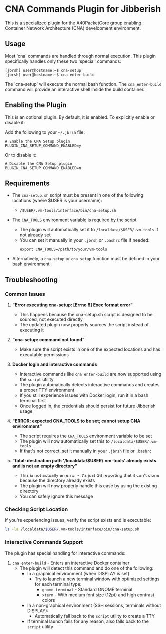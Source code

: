 # CNA Commands Plugin for Jibberish

This is a specialized plugin for the A40PacketCore group enabling Container Network Architecture (CNA) development environment.
## Usage

Most 'cna' commands are handled through normal execution. This plugin specifically handles only these two 'special' commands:

```
[jbrsh] user@hostname:~$ cna-setup
[jbrsh] user@hostname:~$ cna enter-build
```
The 'cna-setup' will execute the normal bash function.
The `cna enter-build` command will provide an interactive shell inside the build container.

## Enabling the Plugin

This is an optional plugin. By default, it is enabled. To explicitly enable or disable it:

Add the following to your `~/.jbrsh` file:

```
# Enable the CNA Setup plugin
PLUGIN_CNA_SETUP_COMMAND_ENABLED=y
```

Or to disable it:

```
# Disable the CNA Setup plugin
PLUGIN_CNA_SETUP_COMMAND_ENABLED=n
```

## Requirements

- The `cna-setup.sh` script must be present in one of the following locations (where $USER is your username):
  - `/$USER/.vm-tools/interface/bin/cna-setup.sh`

- The `CNA_TOOLS` environment variable is required by the script
  - The plugin will automatically set it to `/localdata/$USER/.vm-tools` if not already set
  - You can set it manually in your `.jbrsh` or `.bashrc` file if needed:
    ```
    export CNA_TOOLS=/path/to/your/vm-tools
    ```
  
- Alternatively, a `cna-setup` or `cna_setup` function must be defined in your bash environment

## Troubleshooting

### Common Issues

1. **"Error executing cna-setup: [Errno 8] Exec format error"**
   - This happens because the cna-setup.sh script is designed to be sourced, not executed directly
   - The updated plugin now properly sources the script instead of executing it

2. **"cna-setup: command not found"**
   - Make sure the script exists in one of the expected locations and has executable permissions

3. **Docker login and interactive commands**
   - Interactive commands like `cna enter-build` are now supported using the `script` utility
   - The plugin automatically detects interactive commands and creates a proper TTY environment
   - If you still experience issues with Docker login, run it in a bash terminal first
   - Once logged in, the credentials should persist for future Jibberish usage

4. **"ERROR: expected CNA_TOOLS to be set; cannot setup CNA environment"**
   - The script requires the `CNA_TOOLS` environment variable to be set
   - The plugin will now automatically set this to `/localdata/$USER/.vm-tools`
   - If that's not correct, set it manually in your `.jbrsh` file or `.bashrc`

5. **"fatal: destination path '/localdata/$USER/.vm-tools' already exists and is not an empty directory"**
   - This is not actually an error - it's just Git reporting that it can't clone because the directory already exists
   - The plugin will now properly handle this case by using the existing directory
   - You can safely ignore this message

### Checking Script Location

If you're experiencing issues, verify the script exists and is executable:

```bash
ls -la /localdata/$USER/.vm-tools/interface/bin/cna-setup.sh
```

### Interactive Commands Support

The plugin has special handling for interactive commands:

1. `cna enter-build` - Enters an interactive Docker container
   - The plugin will detect this command and do one of the following:
     - In a graphical environment (when DISPLAY is set):
       - Try to launch a new terminal window with optimized settings for each terminal type:
         - `gnome-terminal` - Standard GNOME terminal
         - `xterm` - With medium font size (12pt) and high contrast colors
     - In a non-graphical environment (SSH sessions, terminals without DISPLAY):
       - Automatically fall back to the `script` utility to create a TTY
     - If terminal launch fails for any reason, also falls back to the `script` utility
